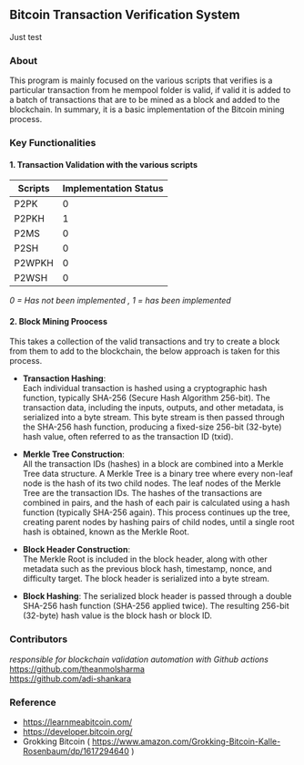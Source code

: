 ## Bitcoin Transaction Verification System
Just test
### About
This program is mainly focused on the various scripts that verifies is a particular transaction
from he mempool folder is valid, if valid it is added to a batch of transactions that are to be mined as a block
and added to the blockchain. In summary, it is a basic implementation of the Bitcoin mining process.


### Key Functionalities
#### 1. Transaction Validation with the various scripts
| Scripts | Implementation Status |
|---------|-----------------------|
| P2PK    | 0                     |
| P2PKH   | 1                     |
| P2MS    | 0                     |
| P2SH    | 0                     |
| P2WPKH  | 0                     |
| P2WSH   | 0                     |
*0 = Has not been implemented , 1 = has been implemented*

#### 2. Block Mining Proocess
This takes a collection of the valid transactions and try to create a block from them to 
add to the blockchain, the below approach is taken for this process.

* **Transaction Hashing**: <br>
Each individual transaction is hashed using a cryptographic hash function, typically SHA-256 (Secure Hash Algorithm 256-bit).
The transaction data, including the inputs, outputs, and other metadata, is serialized into a byte stream.
This byte stream is then passed through the SHA-256 hash function, producing a fixed-size 256-bit (32-byte) hash value, often referred to as the transaction ID (txid).


* **Merkle Tree Construction**: <br>
All the transaction IDs (hashes) in a block are combined into a Merkle Tree data structure.
A Merkle Tree is a binary tree where every non-leaf node is the hash of its two child nodes.
The leaf nodes of the Merkle Tree are the transaction IDs.
The hashes of the transactions are combined in pairs, and the hash of each pair is calculated using a hash function (typically SHA-256 again).
This process continues up the tree, creating parent nodes by hashing pairs of child nodes, until a single root hash is obtained, known as the Merkle Root.


* **Block Header Construction**: <br>
The Merkle Root is included in the block header, along with other metadata such as the previous block hash, timestamp, nonce, and difficulty target.
The block header is serialized into a byte stream.


* **Block Hashing**:
The serialized block header is passed through a double SHA-256 hash function (SHA-256 applied twice).
The resulting 256-bit (32-byte) hash value is the block hash or block ID.


### Contributors 
*responsible for blockchain validation automation with Github actions* <br>
https://github.com/theanmolsharma <br>
https://github.com/adi-shankara  <br>

### Reference
* https://learnmeabitcoin.com/
* https://developer.bitcoin.org/
* Grokking Bitcoin ( https://www.amazon.com/Grokking-Bitcoin-Kalle-Rosenbaum/dp/1617294640 )
